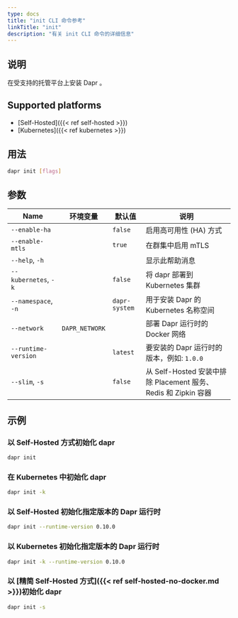 ```yaml
---
type: docs
title: "init CLI 命令参考"
linkTitle: "init"
description: "有关 init CLI 命令的详细信息"
---
```


## 说明

在受支持的托管平台上安装 Dapr 。

## Supported platforms

- [Self-Hosted]({{< ref self-hosted >}})
- [Kubernetes]({{< ref kubernetes >}})

## 用法
```bash
dapr init [flags]
```

## 参数

| Name                 | 环境变量           | 默认值           | 说明                                                 |
| -------------------- | -------------- | ------------- | -------------------------------------------------- |
| `--enable-ha`        |                | `false`       | 启用高可用性 (HA) 方式                                     |
| `--enable-mtls`      |                | `true`        | 在群集中启用 mTLS                                        |
| `--help`, `-h`       |                |               | 显示此帮助消息                                            |
| `--kubernetes`, `-k` |                | `false`       | 将 dapr 部署到 Kubernetes 集群                           |
| `--namespace`, `-n`  |                | `dapr-system` | 用于安装 Dapr 的 Kubernetes 名称空间                        |
| `--network`          | `DAPR_NETWORK` |               | 部署 Dapr 运行时的 Docker 网络                             |
| `--runtime-version`  |                | `latest`      | 要安装的 Dapr 运行时的版本，例如: `1.0.0`                       |
| `--slim`, `-s`       |                | `false`       | 从 Self-Hosted 安装中排除 Placement 服务、Redis 和 Zipkin 容器 |

## 示例

### 以 Self-Hosted 方式初始化 dapr
```bash
dapr init
```

### 在 Kubernetes 中初始化 dapr
```bash
dapr init -k
```

### 以 Self-Hosted 初始化指定版本的 Dapr 运行时
```bash
dapr init --runtime-version 0.10.0
```

### 以 Kubernetes 初始化指定版本的 Dapr 运行时
```bash
dapr init -k --runtime-version 0.10.0
```

### 以 [精简 Self-Hosted 方式]({{< ref self-hosted-no-docker.md >}})初始化 dapr
```bash
dapr init -s
```